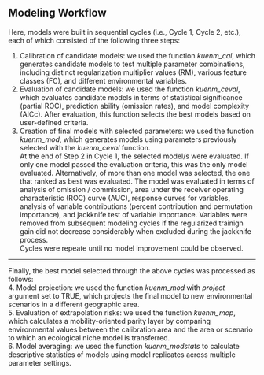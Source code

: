 ## Modeling Workflow

Here, models were built in sequential cycles (i.e., Cycle 1, Cycle 2, etc.), each of which consisted of the following three steps: 

1. Calibration of candidate models: we used the function *kuenm_cal*, which generates candidate models to test multiple parameter combinations, including distinct regularization multiplier values (RM), various feature classes (FC), and different environmental variables.    
2. Evaluation of candidate models: we used the function *kuenm_ceval*, which evaluates candidate models in terms of statistical significance (partial ROC), prediction ability (omission rates), and model complexity (AICc). After evaluation, this function selects the best models based on user-defined criteria.  
3. Creation of final models with selected parameters: we used the function *kuenm_mod*, which generates models using parameters previously selected with the *kuenm_ceval* function.  
At the end of Step 2 in Cycle 1, the selected model/s were evaluated. If only one model passed the evaluation criteria, this was the only model evaluated. Alternatively, of more than one model was selected, the one that ranked as best was evaluated. The model was evaluated in terms of analysis of omission / commission, area under the receiver operating characteristic (ROC) curve (AUC), response curves for variables, analysis of variable contributions (percent contribution and permutation importance), and jackknife test of variable importance.
Variables were removed from subsequent modeling cycles if the regularized trainign gain did not decrease considerably when excluded during the jackknife process.      
Cycles  were repeate until no model improvement could be observed.

----  
Finally, the best model selected through the above cycles was processed as follows:   
4. Model projection: we used the function *kuenm_mod* with *project* argument set to TRUE, which projects the final model to new environmental scenarios in a different geographic area.   
5. Evaluation of extrapolation risks: we used the function *kuenm_mop*, which calculates a mobility-oriented parity layer by comparing environmental values between the calibration area and the area or scenario to which an ecological niche model is transferred.  
6. Model averaging: we used the function *kuenm_modstats* to calculate descriptive statistics of models using model replicates across multiple parameter settings.

